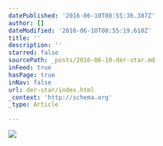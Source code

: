 ```yaml
---
datePublished: '2016-06-10T08:55:36.387Z'
author: []
dateModified: '2016-06-10T08:55:19.610Z'
title: ''
description: ''
starred: false
sourcePath: _posts/2016-06-10-der-star.md
inFeed: true
hasPage: true
inNav: false
url: der-star/index.html
_context: 'http://schema.org'
_type: Article

---
```

![](https://the-grid-user-content.s3-us-west-2.amazonaws.com/0dacdbed-160b-4925-85fc-1ced516545ad.jpg)